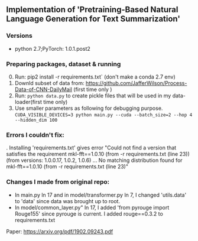 ## Implementation of 'Pretraining-Based Natural Language Generation for Text Summarization'
### Versions
* python 2.7;PyTorch: 1.0.1.post2

### Preparing packages, dataset & running 
0. Run: pip2 install -r requirements.txt` (don't make a conda 2.7 env)
1. Downld subset of data from: https://github.com/JafferWilson/Process-Data-of-CNN-DailyMail (first time only )
2. Run: `python data.py` to create pickle files that will be used in my data-loader(first time only)
3. Use smaller parameters as following for debugging purpose. 
`CUDA_VISIBLE_DEVICES=3 python main.py --cuda --batch_size=2 --hop 4 --hidden_dim 100`

### Errors I couldn't fix:
. Installing 'requirements.txt' gives error "Could not find a version that satisfies the requirement mkl-fft==1.0.10 (from -r requirements.txt (line 23)) (from versions: 1.0.0.17, 1.0.2, 1.0.6) ... No matching distribution found for mkl-fft==1.0.10 (from -r requirements.txt (line 23)"

### Changes I made from original repo:
* In  main.py ln 17 and in  model/transformer.py ln 7, I changed 'utils.data' to 'data' since data was brought up to root. 
* In model/common_layer.py" ln 17, I added 'from pyrouge import Rouge155' since pyrouge is current. I added rouge==0.3.2 to requirements.txt

Paper: https://arxiv.org/pdf/1902.09243.pdf 
